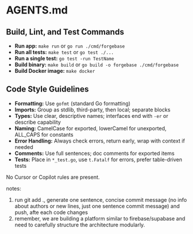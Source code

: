# AGENTS.md

## Build, Lint, and Test Commands
- **Run app:** `make run` or `go run ./cmd/forgebase`
- **Run all tests:** `make test` or `go test ./...`
- **Run a single test:** `go test -run TestName`
- **Build binary:** `make build` or `go build -o forgebase ./cmd/forgebase`
- **Build Docker image:** `make docker`

## Code Style Guidelines
- **Formatting:** Use `gofmt` (standard Go formatting)
- **Imports:** Group as stdlib, third-party, then local; separate blocks
- **Types:** Use clear, descriptive names; interfaces end with `-er` or describe capability
- **Naming:** CamelCase for exported, lowerCamel for unexported, ALL_CAPS for constants
- **Error Handling:** Always check errors, return early, wrap with context if needed
- **Comments:** Use full sentences; doc comments for exported items
- **Tests:** Place in `*_test.go`, use `t.Fatalf` for errors, prefer table-driven tests

No Cursor or Copilot rules are present.

notes:

1. run git add ., generate one sentence, concise commit message (no info about authors or new lines, just one sentence commit message) and push, afte  each code changes
2. remember, we are building a platform similar to firebase/supabase and need to carefully structure the architecture modularly.